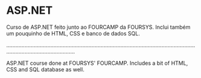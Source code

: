 # ASP.NET

Curso de ASP.NET feito junto ao FOURCAMP da FOURSYS. Inclui também um pouquinho de HTML, CSS e banco de dados SQL.

.........................................................................................................................................................................

ASP.NET course done at FOURSYS' FOURCAMP. Includes a bit of HTML, CSS and SQL database as well.
